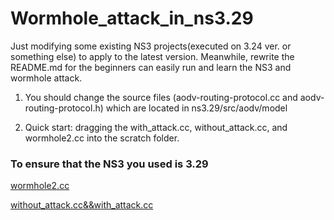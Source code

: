 # Wormhole_attack_in_ns3.29
Just modifying some existing NS3 projects(executed on 3.24 ver. or something else) to apply to the latest version. Meanwhile, rewrite the README.md for the beginners can easily run and learn the NS3 and wormhole attack.

1. You should change the source files (aodv-routing-protocol.cc and aodv-routing-protocol.h) which are located in ns3.29/src/aodv/model  

2. Quick start: dragging the with_attack.cc, without_attack.cc, and wormhole2.cc into the scratch folder.

  
  
### To ensure that the NS3 you used is 3.29


[wormhole2.cc](https://github.com/cjamadagni/Wormhole-Attack-ns-3)  

[without_attack.cc&&with_attack.cc](https://github.com/Rahul108/Wormhole_attack_detection_in_wsn)

